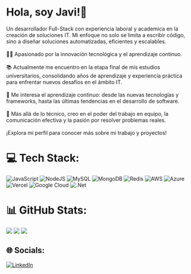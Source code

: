 # Hola, soy Javi!👋
Un desarrollador Full-Stack con experiencia laboral y academica en la creación de soluciones IT. Mi enfoque no solo se limita a escribir código, sino a diseñar soluciones automatizadas, eficientes y escalables.<br><br>👨‍💻 Apasionado por la innovación tecnológica y el aprendizaje continuo.<br><br>📚 Actualmente me encuentro en la etapa final de mis estudios universitarios, consolidando años de aprendizaje y experiencia práctica para enfrentar nuevos desafíos en el ámbito IT.<br><br>🌱 Me interesa el aprendizaje continuo: desde las nuevas tecnologías y frameworks, hasta las últimas tendencias en el desarrollo de software.<br><br>🚀 Más allá de lo técnico, creo en el poder del trabajo en equipo, la comunicación efectiva y la pasión por resolver problemas reales.<br><br>¡Explora mi perfil para conocer más sobre mi trabajo y proyectos!


# 💻 Tech Stack:
![JavaScript](https://img.shields.io/badge/javascript-%23323330.svg?style=for-the-badge&logo=javascript&logoColor=%23F7DF1E) ![NodeJS](https://img.shields.io/badge/node.js-6DA55F?style=for-the-badge&logo=node.js&logoColor=white) ![MySQL](https://img.shields.io/badge/mysql-4479A1.svg?style=for-the-badge&logo=mysql&logoColor=white) ![MongoDB](https://img.shields.io/badge/MongoDB-%234ea94b.svg?style=for-the-badge&logo=mongodb&logoColor=white) ![Redis](https://img.shields.io/badge/redis-%23DD0031.svg?style=for-the-badge&logo=redis&logoColor=white) ![AWS](https://img.shields.io/badge/AWS-%23FF9900.svg?style=for-the-badge&logo=amazon-aws&logoColor=white) ![Azure](https://img.shields.io/badge/azure-%230072C6.svg?style=for-the-badge&logo=microsoftazure&logoColor=white) ![Vercel](https://img.shields.io/badge/vercel-%23000000.svg?style=for-the-badge&logo=vercel&logoColor=white) ![Google Cloud](https://img.shields.io/badge/GoogleCloud-%234285F4.svg?style=for-the-badge&logo=google-cloud&logoColor=white) ![.Net](https://img.shields.io/badge/.NET-5C2D91?style=for-the-badge&logo=.net&logoColor=white) 
# 📊 GitHub Stats:
![](https://github-readme-stats.vercel.app/api?username=Javi-cba&theme=dark&hide_border=false&include_all_commits=false&count_private=false)
![](https://github-readme-streak-stats.herokuapp.com/?user=Javi-cba&theme=dark&hide_border=false)
![](https://github-readme-stats.vercel.app/api/top-langs/?username=Javi-cba&theme=dark&hide_border=false&include_all_commits=false&count_private=false&layout=compact)


## 🌐 Socials:
[![LinkedIn](https://img.shields.io/badge/LinkedIn-%230077B5.svg?logo=linkedin&logoColor=white)](https://linkedin.com/in/javi-cba) 


<!-- Proudly created with GPRM ( https://gprm.itsvg.in ) -->
